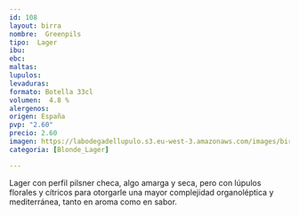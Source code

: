 ```yaml
--- 
id: 108
layout: birra
nombre:  Greenpils
tipo:  Lager
ibu:  
ebc:
maltas: 
lupulos: 
levaduras: 
formato: Botella 33cl
volumen:  4.8 %
alergenos: 
origen: España
pvp: "2.60"
precio: 2.60
imagen: https://labodegadellupulo.s3.eu-west-3.amazonaws.com/images/birras/greenpils.jpg
categoria: [Blonde_Lager]

---
```

Lager con perfil pilsner checa, algo amarga y seca, pero con lúpulos florales y cítricos para otorgarle una mayor complejidad organoléptica y mediterránea, tanto en aroma como en sabor.
















